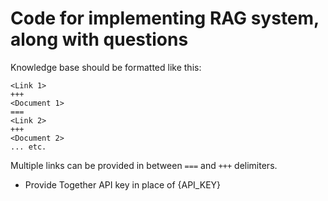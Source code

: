 # Code for implementing RAG system, along with questions

Knowledge base should be formatted like this:

```
<Link 1>
+++
<Document 1>
===
<Link 2>
+++
<Document 2>
... etc.
```

Multiple links can be provided in between `===` and `+++` delimiters.

* Provide Together API key in place of {API_KEY}




